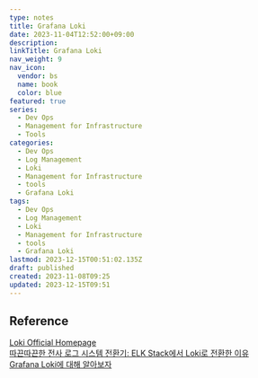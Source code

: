 ```yaml
---
type: notes
title: Grafana Loki
date: 2023-11-04T12:52:00+09:00
description:
linkTitle: Grafana Loki
nav_weight: 9
nav_icon:
  vendor: bs
  name: book
  color: blue
featured: true
series:
  - Dev Ops
  - Management for Infrastructure
  - Tools
categories:
  - Dev Ops
  - Log Management
  - Loki
  - Management for Infrastructure
  - tools
  - Grafana Loki
tags:
  - Dev Ops
  - Log Management
  - Loki
  - Management for Infrastructure
  - tools
  - Grafana Loki
lastmod: 2023-12-15T00:51:02.135Z
draft: published
created: 2023-11-08T09:25
updated: 2023-12-15T09:51
---
```


## Reference

[Loki Official Homepage](https://grafana.com/oss/loki/)  
[따끈따끈한 전사 로그 시스템 전환기: ELK Stack에서 Loki로 전환한 이유](https://techblog.woowahan.com/14505/)  
[Grafana Loki에 대해 알아보자](https://devocean.sk.com/search/techBoardDetail.do?ID=163964&boardType=)
